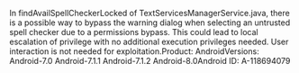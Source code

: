 In findAvailSpellCheckerLocked of TextServicesManagerService.java, there is a possible way to bypass the warning dialog when selecting an untrusted spell checker due to a permissions bypass. This could lead to local escalation of privilege with no additional execution privileges needed. User interaction is not needed for exploitation.Product: AndroidVersions: Android-7.0 Android-7.1.1 Android-7.1.2 Android-8.0Android ID: A-118694079